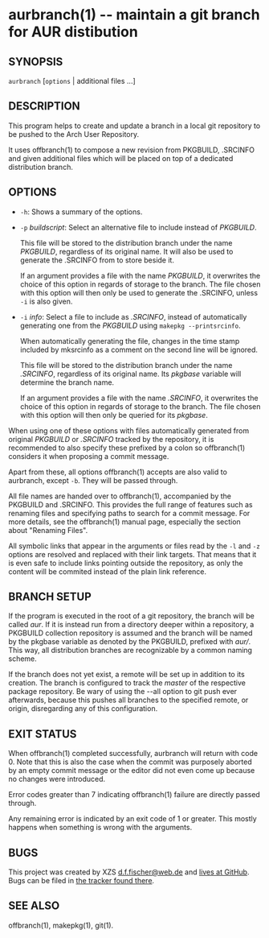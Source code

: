 aurbranch(1) -- maintain a git branch for AUR distibution
=========================================================

## SYNOPSIS

`aurbranch` [`options` | additional files ...]


## DESCRIPTION

This program helps to create and update a branch in a local git repository to be pushed to the Arch User Repository.

It uses offbranch(1) to compose a new revision from PKGBUILD, .SRCINFO and given additional files which will be placed on top of a dedicated distribution branch.


## OPTIONS

  - `-h`:
    Shows a summary of the options.

  - `-p` _buildscript_:
    Select an alternative file to include instead of _PKGBUILD_.

    This file will be stored to the distribution branch under the name _PKGBUILD_, regardless of its original name. It will also be used to generate the .SRCINFO from to store beside it.

    If an argument provides a file with the name _PKGBUILD_, it overwrites the choice of this option in regards of storage to the branch. The file chosen with this option will then only be used to generate the .SRCINFO, unless `-i` is also given.

  - `-i` _info_:
    Select a file to include as _.SRCINFO_, instead of automatically generating one from the _PKGBUILD_ using `makepkg --printsrcinfo`.

    When automatically generating the file, changes in the time stamp included by mksrcinfo as a comment on the second line will be ignored.

    This file will be stored to the distribution branch under the name _.SRCINFO_, regardless of its original name. Its _pkgbase_ variable will determine the branch name.

    If an argument provides a file with the name _.SRCINFO_, it overwrites the choice of this option in regards of storage to the branch. The file chosen with this option will then only be queried for its _pkgbase_.

When using one of these options with files automatically generated from original _PKGBUILD_ or _.SRCINFO_ tracked by the repository, it is recommended to also specify these prefixed by a colon so offbranch(1) considers it when proposing a commit message.

Apart from these, all options offbranch(1) accepts are also valid to aurbranch, except `-b`. They will be passed through.

All file names are handed over to offbranch(1), accompanied by the PKGBUILD and .SRCINFO. This provides the full range of features such as renaming files and specifying paths to search for a commit message. For more details, see the offbranch(1) manual page, especially the section about "Renaming Files".

All symbolic links that appear in the arguments or files read by the `-l` and `-z` options are resolved and replaced with their link targets. That means that it is even safe to include links pointing outside the repository, as only the content will be commited instead of the plain link reference.


## BRANCH SETUP

If the program is executed in the root of a git repository, the branch will be called _aur_. If it is instead run from a directory deeper within a repository, a PKGBUILD collection repository is assumed and the branch will be named by the pkgbase variable as denoted by the PKGBUILD, prefixed with _aur/_. This way, all distribution branches are recognizable by a common naming scheme.

If the branch does not yet exist, a remote will be set up in addition to its creation. The branch is configured to track the _master_ of the respective package repository. Be wary of using the --all option to git push ever afterwards, because this pushes all branches to the specified remote, or origin, disregarding any of this configuration.


## EXIT STATUS

When offbranch(1) completed successfully, aurbranch will return with code 0. Note that this is also the case when the commit was purposely aborted by an empty commit message or the editor did not even come up because no changes were introduced.

Error codes greater than 7 indicating offbranch(1) failure are directly passed through.

Any remaining error is indicated by an exit code of 1 or greater. This mostly happens when something is wrong with the arguments.


## BUGS

This project was created by XZS <d.f.fischer@web.de> and [lives at GitHub](http://github.com/dffischer/pkgrepotools). Bugs can be filed in [the tracker found there](http://github.com/dffischer/pkgrepotools/issues).


## SEE ALSO

offbranch(1), makepkg(1), git(1).
